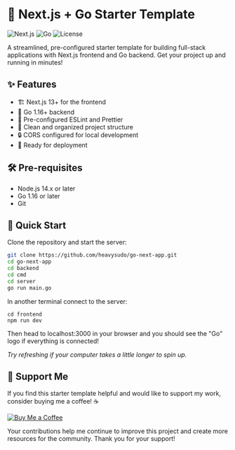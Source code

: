 # 🚀 Next.js + Go Starter Template

![Next.js](https://img.shields.io/badge/Next.js-13.0+-000000?style=for-the-badge&logo=next.js&logoColor=white)
![Go](https://img.shields.io/badge/Go-1.16+-00ADD8?style=for-the-badge&logo=go&logoColor=white)
![License](https://img.shields.io/badge/license-MIT-blue?style=for-the-badge)

A streamlined, pre-configured starter template for building full-stack applications with Next.js frontend and Go backend. Get your project up and running in minutes!

## ✨ Features

- 🏗️ Next.js 13+ for the frontend
- 🐹 Go 1.16+ backend
- 🎨 Pre-configured ESLint and Prettier
- 📁 Clean and organized project structure
- 🔒 CORS configured for local development
- 🚀 Ready for deployment

## 🛠️ Pre-requisites

- Node.js 14.x or later
- Go 1.16 or later
- Git

## 🚀 Quick Start

Clone the repository and start the server:

```bash
git clone https://github.com/heavysudo/go-next-app.git
cd go-next-app
cd backend
cd cmd
cd server
go run main.go
```

In another terminal connect to the server:

```
cd frontend
npm run dev
```

Then head to localhost:3000 in your browser and you should see the "Go" logo if everything is connected!

_Try refreshing if your computer takes a little longer to spin up._

## 🤝 Support Me

If you find this starter template helpful and would like to support my work, consider buying me a coffee! ☕️

[![Buy Me a Coffee](https://img.shields.io/badge/Buy%20Me%20a%20Coffee-FFDD00?style=for-the-badge&logo=buy-me-a-coffee&logoColor=black)](https://ko-fi.com/heavysudo)

Your contributions help me continue to improve this project and create more resources for the community. Thank you for your support!
